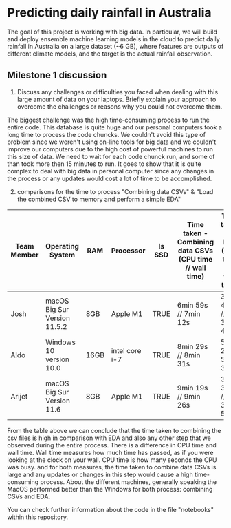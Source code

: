 # Predicting daily rainfall in Australia

The goal of this project is working with big data. In particular, we will build and deploy ensemble machine learning models in the cloud to predict daily rainfall in Australia on a large dataset (~6 GB), where features are outputs of different climate models, and the target is the actual rainfall observation.

## Milestone 1 discussion

1. Discuss any challenges or difficulties you faced when dealing with this large amount of data on your laptops. Briefly explain your approach to overcome the challenges or reasons why you could not overcome them.

The biggest challenge was the high time-consuming process to run the entire code. This database is quite huge and our personal computers took a long time to process the code chuncks. We couldn't avoid this type of problem since we weren't using on-line tools for big data and we couldn't improve our computers due to the high cost of powerful machines to run this size of data. We need to wait for each code chunck run, and some of than took more then 15 minutes to run. It goes to show that it is quite complex to deal with big data in personal computer since any changes in the process or any updates would cost a lot of time to be accomplished.


2. comparisons for the time to process "Combining data CSVs" & "Load the combined CSV to memory and perform a simple EDA"

| Team Member | Operating System              | RAM   | Processor      | Is SSD | Time taken - Combining data CSVs (CPU time // wall time) | Time taken - EDA (CPU time // wall time) |
|-------------|-------------------------------|-------|----------------|--------|----------------------------------------------------------|-------------------------------------------| 
| Josh        | macOS Big Sur Version 11.5.2  | 8GB   | Apple M1       | TRUE   | 6min 59s // 7min 12s                                     | 3min 43s // 3min 49s                     | 
| Aldo        | Windows 10 version 10.0       | 16GB  | intel core i-7 | TRUE   | 8min 29s // 8min 31s                                     | 5min 2s // 5min 36s                     | 
| Arijet      | macOS Big Sur Version 11.6    | 8GB   | Apple M1       | TRUE   | 9min 19s // 9min 26s                                     | 3min 37s //  3min 57s                     | 

From the table above we can conclude that the time taken to combining the csv files is high in comparison with EDA and also any other step that we observed during the entire process. There is a difference in CPU time and wall time. Wall time measures how much time has passed, as if you were looking at the clock on your wall. CPU time is how many seconds the CPU was busy. and for both measures, the time taken to combine data CSVs is large and any updates or changes in this step would cause a high time-consuming process. About the different machines, generally speaking the MacOS performed better than the Windows for both process: combining CSVs and EDA.

You can check further information about the code in the file "notebooks" within this repository.
